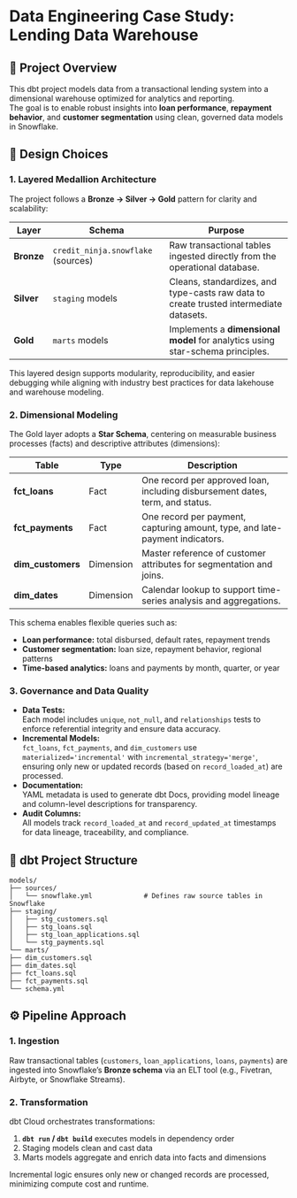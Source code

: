 # Data Engineering Case Study: Lending Data Warehouse  

## 🧭 Project Overview

This dbt project models data from a transactional lending system into a dimensional warehouse optimized for analytics and reporting.  
The goal is to enable robust insights into **loan performance**, **repayment behavior**, and **customer segmentation** using clean, governed data models in Snowflake.

## 🧱 Design Choices

### **1. Layered Medallion Architecture**

The project follows a **Bronze → Silver → Gold** pattern for clarity and scalability:

| Layer | Schema | Purpose |
|--------|---------|----------|
| **Bronze** | `credit_ninja.snowflake` (sources) | Raw transactional tables ingested directly from the operational database. |
| **Silver** | `staging` models | Cleans, standardizes, and type-casts raw data to create trusted intermediate datasets. |
| **Gold** | `marts` models | Implements a **dimensional model** for analytics using star-schema principles. |

This layered design supports modularity, reproducibility, and easier debugging while aligning with industry best practices for data lakehouse and warehouse modeling.

### **2. Dimensional Modeling**

The Gold layer adopts a **Star Schema**, centering on measurable business processes (facts) and descriptive attributes (dimensions):

| Table | Type | Description |
|--------|------|-------------|
| **fct_loans** | Fact | One record per approved loan, including disbursement dates, term, and status. |
| **fct_payments** | Fact | One record per payment, capturing amount, type, and late-payment indicators. |
| **dim_customers** | Dimension | Master reference of customer attributes for segmentation and joins. |
| **dim_dates** | Dimension | Calendar lookup to support time-series analysis and aggregations. |

This schema enables flexible queries such as:
- **Loan performance:** total disbursed, default rates, repayment trends  
- **Customer segmentation:** loan size, repayment behavior, regional patterns  
- **Time-based analytics:** loans and payments by month, quarter, or year

### **3. Governance and Data Quality**

- **Data Tests:**  
  Each model includes `unique`, `not_null`, and `relationships` tests to enforce referential integrity and ensure data accuracy.  
- **Incremental Models:**  
  `fct_loans`, `fct_payments`, and `dim_customers` use `materialized='incremental'` with `incremental_strategy='merge'`, ensuring only new or updated records (based on `record_loaded_at`) are processed.  
- **Documentation:**  
  YAML metadata is used to generate dbt Docs, providing model lineage and column-level descriptions for transparency.  
- **Audit Columns:**  
  All models track `record_loaded_at` and `record_updated_at` timestamps for data lineage, traceability, and compliance.  

## 🧩 dbt Project Structure
```
models/
├── sources/
│   └── snowflake.yml             # Defines raw source tables in Snowflake
├── staging/
│   ├── stg_customers.sql
│   ├── stg_loans.sql
│   ├── stg_loan_applications.sql
│   └── stg_payments.sql
└── marts/
├── dim_customers.sql
├── dim_dates.sql
├── fct_loans.sql
├── fct_payments.sql
└── schema.yml
```

## ⚙️ Pipeline Approach

### **1. Ingestion**

Raw transactional tables (`customers`, `loan_applications`, `loans`, `payments`) are ingested into Snowflake’s **Bronze schema** via an ELT tool (e.g., Fivetran, Airbyte, or Snowflake Streams).

### **2. Transformation**

dbt Cloud orchestrates transformations:

1. **`dbt run` / `dbt build`** executes models in dependency order  
2. Staging models clean and cast data  
3. Marts models aggregate and enrich data into facts and dimensions  

Incremental logic ensures only new or changed records are processed, minimizing compute cost and runtime.
